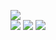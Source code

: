 <a href="https://codeclimate.com/github/codeclimate/codeclimate/maintainability"><img src="https://api.codeclimate.com/v1/badges/a99a88d28ad37a79dbf6/maintainability" /></a><br>
<img src="https://github.com/disheg/frontend-project-lvl1/workflows/eslint/badge.svg" />
<a href="https://asciinema.org/a/yM2Q5c8N6Rgb8bYQXzN0Y8PsC" target="_blank"><img src="https://asciinema.org/a/yM2Q5c8N6Rgb8bYQXzN0Y8PsC.svg" /></a>
<a href="https://asciinema.org/a/udVkLva8dH31lvl7SmxqcyUtp" target="_blank"><img src="https://asciinema.org/a/udVkLva8dH31lvl7SmxqcyUtp.svg" /></a>
